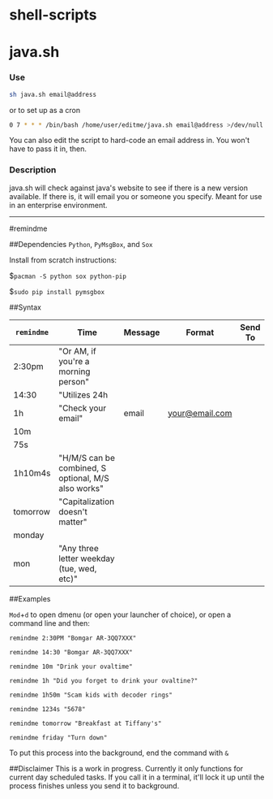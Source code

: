 # shell-scripts

# java.sh
### Use
```bash
sh java.sh email@address
```
or to set up as a cron
```bash
0 7 * * * /bin/bash /home/user/editme/java.sh email@address >/dev/null 2>&1
```
You can also edit the script to hard-code an email address in. You won't have to pass it in, then.
### Description
java.sh will check against java's website to see if there is a new version available. If there is, it will email you or someone you specify. Meant for use in an enterprise environment.

---

#remindme

##Dependencies
```Python```, ```PyMsgBox```, and ```Sox```

Install from scratch instructions:

$```pacman -S python sox python-pip```

$```sudo pip install pymsgbox```

##Syntax

```remindme``` | Time | Message | Format | Send To 
--- | --- | --- | --- | ---
 | 2:30pm | "Or AM, if you're a morning person" | | 
 | 14:30 | "Utilizes 24h | |
 | 1h | "Check your email" | email | your@email.com 
 | 10m | | |
 | 75s | | |
 | 1h10m4s | "H/M/S can be combined, S optional, M/S also works" | |
 | tomorrow | "Capitalization doesn't matter" | |
 | monday | | |
 | mon | "Any three letter weekday (tue, wed, etc)" | |

##Examples

```Mod```+```d``` to open dmenu (or open your launcher of choice), or open a command line and then:

```remindme 2:30PM "Bomgar AR-3QQ7XXX"```

```remindme 14:30 "Bomgar AR-3QQ7XXX"```

```remindme 10m "Drink your ovaltime"```

```remindme 1h "Did you forget to drink your ovaltine?"```

```remindme 1h50m "Scam kids with decoder rings"```

```remindme 1234s "5678"```

```remindme tomorrow "Breakfast at Tiffany's"```

```remindme friday "Turn down"```

To put this process into the background, end the command with ```&```

##Disclaimer
This is a work in progress. Currently it only functions for current day scheduled tasks. If you call it in a terminal, it'll lock it up until the process finishes unless you send it to background.
